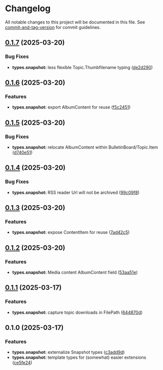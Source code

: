 # Changelog

All notable changes to this project will be documented in this file. See [commit-and-tag-version](https://github.com/absolute-version/commit-and-tag-version) for commit guidelines.

## [0.1.7](https://github.com/groton-school/myschoolapp-reporting/compare/types/snapshot/0.1.6...types/snapshot/0.1.7) (2025-03-20)


### Bug Fixes

* **types.snapshot:** less flexible Topic.Thumbfilename typing ([de2d290](https://github.com/groton-school/myschoolapp-reporting/commit/de2d290b158d275b6594ab706a659e497c086a2f))

## [0.1.6](https://github.com/groton-school/myschoolapp-reporting/compare/types/snapshot/0.1.5...types/snapshot/0.1.6) (2025-03-20)


### Features

* **types.snapshot:** export AlbumContent for reuse ([f5c2451](https://github.com/groton-school/myschoolapp-reporting/commit/f5c24510ecd5ccdbc6ed730ecf63db3cd6e32983))

## [0.1.5](https://github.com/groton-school/myschoolapp-reporting/compare/types/snapshot/0.1.4...types/snapshot/0.1.5) (2025-03-20)


### Bug Fixes

* **types.snapshot:** relocate AlbumContent within BulletinBoard/Topic.Item  ([d740e51](https://github.com/groton-school/myschoolapp-reporting/commit/d740e5194b034f8e19dc6a8dea9e6fec1d7ead22))

## [0.1.4](https://github.com/groton-school/myschoolapp-reporting/compare/types/snapshot/0.1.3...types/snapshot/0.1.4) (2025-03-20)


### Bug Fixes

* **types.snapshot:** RSS reader Url will not be archived ([99c09f8](https://github.com/groton-school/myschoolapp-reporting/commit/99c09f82996e50d6276e182885fd35adf7881f35))

## [0.1.3](https://github.com/groton-school/myschoolapp-reporting/compare/types/snapshot/0.1.2...types/snapshot/0.1.3) (2025-03-20)


### Features

* **types.snapshot:** expose ContentItem for reuse ([7ad42c5](https://github.com/groton-school/myschoolapp-reporting/commit/7ad42c5b07ddcfa9d4437097b3e2a6c6b2ce6f7a))

## [0.1.2](https://github.com/groton-school/myschoolapp-reporting/compare/types/snapshot/0.1.1...types/snapshot/0.1.2) (2025-03-20)


### Features

* **types.snapshot:** Media content AlbumContent field ([53aa51e](https://github.com/groton-school/myschoolapp-reporting/commit/53aa51e05cf1419505d4dc95527632fb2d78dbed))

## [0.1.1](https://github.com/groton-school/myschoolapp-reporting/compare/types/snapshot/0.1.0...types/snapshot/0.1.1) (2025-03-17)


### Features

* **types.snapshot:** capture topic downloads in FilePath ([644870d](https://github.com/groton-school/myschoolapp-reporting/commit/644870dc8cb41f3c1d69e20fa6c867dc7ed50b15))

## 0.1.0 (2025-03-17)


### Features

* **types.snapshot:** externalize Snapshot types ([c3add9d](https://github.com/groton-school/myschoolapp-reporting/commit/c3add9dfc18e0bfd877d573ba8c1dbd4de7e3c5d))
* **types.snapshot:** template types for (somewhat) easier extensions ([ce5fe24](https://github.com/groton-school/myschoolapp-reporting/commit/ce5fe2498fa0bf1aadb36ea7eaca0e242e449767))
